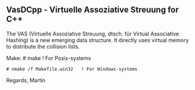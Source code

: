 VasDCpp - Virtuelle Assoziative Streuung for C++
------------------------------------------------

The VAS (Virtuelle Assoziative Streuung, dtsch. für Virtual Associative
Hashing) is a new emerging data structure. It directly uses virtual memory
to distribute the collision lists.

Make:
	# make		! For Posix-systems

	# nmake /f Makefile.win32	! For Windows-systems

Regards,
Martin
